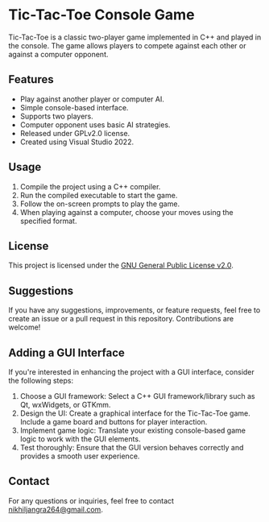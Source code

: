# Tic-Tac-Toe Console Game

Tic-Tac-Toe is a classic two-player game implemented in C++ and played in the console. The game allows players to compete against each other or against a computer opponent.

## Features

- Play against another player or computer AI.
- Simple console-based interface.
- Supports two players.
- Computer opponent uses basic AI strategies.
- Released under GPLv2.0 license.
- Created using Visual Studio 2022.

## Usage

1. Compile the project using a C++ compiler.
2. Run the compiled executable to start the game.
3. Follow the on-screen prompts to play the game.
4. When playing against a computer, choose your moves using the specified format.

## License

This project is licensed under the [GNU General Public License v2.0](LICENSE.txt).

## Suggestions

If you have any suggestions, improvements, or feature requests, feel free to create an issue or a pull request in this repository. Contributions are welcome!

## Adding a GUI Interface

If you're interested in enhancing the project with a GUI interface, consider the following steps:

1. Choose a GUI framework: Select a C++ GUI framework/library such as Qt, wxWidgets, or GTKmm.
2. Design the UI: Create a graphical interface for the Tic-Tac-Toe game. Include a game board and buttons for player interaction.
3. Implement game logic: Translate your existing console-based game logic to work with the GUI elements.
4. Test thoroughly: Ensure that the GUI version behaves correctly and provides a smooth user experience.

## Contact

For any questions or inquiries, feel free to contact [nikhiljangra264@gmail.com](mailto:nikhiljangra264@gmail.com).
